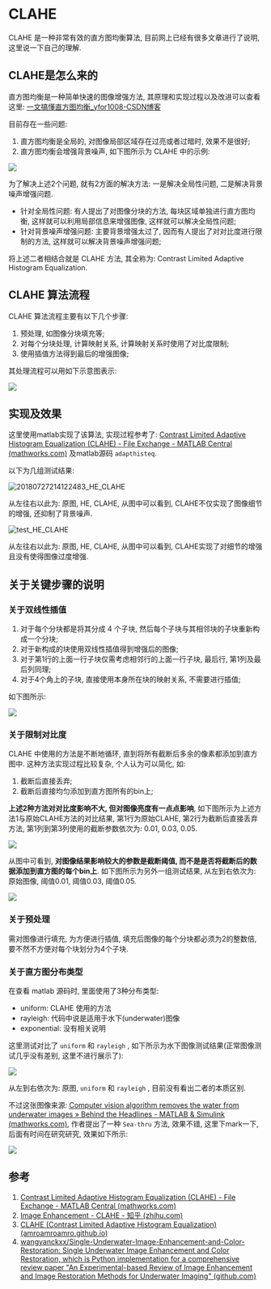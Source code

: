 # CLAHE

CLAHE 是一种非常有效的直方图均衡算法, 目前网上已经有很多文章进行了说明, 这里说一下自己的理解.

## CLAHE是怎么来的

直方图均衡是一种简单快速的图像增强方法, 其原理和实现过程以及改进可以查看这里: [一文搞懂直方图均衡_yfor1008-CSDN博客](https://blog.csdn.net/j05073094/article/details/120251878)

目前存在一些问题:

1. 直方图均衡是全局的, 对图像局部区域存在过亮或者过暗时, 效果不是很好;
2. 直方图均衡会增强背景噪声, 如下图所示为 CLAHE 中的示例:

![](https://gitee.com/yfor1008/pictures/raw/master/human-knee.png)

为了解决上述2个问题, 就有2方面的解决方法: 一是解决全局性问题, 二是解决背景噪声增强问题.

- 针对全局性问题: 有人提出了对图像分块的方法, 每块区域单独进行直方图均衡, 这样就可以利用局部信息来增强图像, 这样就可以解决全局性问题;
- 针对背景噪声增强问题: 主要背景增强太过了, 因而有人提出了对对比度进行限制的方法, 这样就可以解决背景噪声增强问题;

将上述二者相结合就是 CLAHE 方法, 其全称为: Contrast Limited Adaptive Histogram Equalization.

## CLAHE 算法流程

CLAHE 算法流程主要有以下几个步骤:

1. 预处理, 如图像分块填充等;
2. 对每个分块处理, 计算映射关系, 计算映射关系时使用了对比度限制;
3. 使用插值方法得到最后的增强图像;

其处理流程可以用如下示意图表示:

![](https://gitee.com/yfor1008/pictures/raw/master/stepsCLAHE.png)

## 实现及效果

这里使用matlab实现了该算法, 实现过程参考了: [Contrast Limited Adaptive Histogram Equalization (CLAHE) - File Exchange - MATLAB Central (mathworks.com)](https://www.mathworks.com/matlabcentral/fileexchange/22182-contrast-limited-adaptive-histogram-equalization-clahe) 及matlab源码 `adapthisteq`.

以下为几组测试结果:

![20180727214122483_HE_CLAHE](https://gitee.com/yfor1008/pictures/raw/master/20180727214122483_HE_CLAHE.jpg)

从左往右以此为: 原图, HE, CLAHE, 从图中可以看到, CLAHE不仅实现了图像细节的增强, 还抑制了背景噪声.

![test_HE_CLAHE](https://gitee.com/yfor1008/pictures/raw/master/test_HE_CLAHE.jpg)

从左往右以此为: 原图, HE, CLAHE, 从图中可以看到, CLAHE实现了对细节的增强且没有使得图像过度增强.

## 关于关键步骤的说明

### 关于双线性插值

1. 对于每个分块都是将其分成 4 个子块, 然后每个子块与其相邻块的子块重新构成一个分块;
2. 对于新构成的块使用双线性插值得到增强后的图像;
3. 对于第1行的上面一行子块仅需考虑相邻行的上面一行子块, 最后行, 第1列及最后列同理;
4. 对于4个角上的子块, 直接使用本身所在块的映射关系, 不需要进行插值;

如下图所示:

![](https://gitee.com/yfor1008/pictures/raw/master/clahe_interpolation.png)

### 关于限制对比度

CLAHE 中使用的方法是不断地循环, 直到将所有截断后多余的像素都添加到直方图中. 这种方法实现过程比较复杂, 个人认为可以简化, 如:

1. 截断后直接丢弃;
2. 截断后直接均匀添加到直方图所有的bin上;

**上述2种方法对对比度影响不大, 但对图像亮度有一点点影响**, 如下图所示为上述方法1与原始CLAHE方法的对比结果, 第1行为原始CLAHE, 第2行为截断后直接丢弃方法, 第1列到第3列使用的截断参数依次为: 0.01, 0.03, 0.05.

![](https://gitee.com/yfor1008/pictures/raw/master/20180727214122483_clipLimit_cut_0.01_0.03_0.05.jpg)

从图中可看到, **对图像结果影响较大的参数是截断阈值, 而不是是否将截断后的数据添加到直方图的每个bin上**. 如下图所示为另外一组测试结果, 从左到右依次为: 原始图像, 阈值0.01, 阈值0.03, 阈值0.05.

![](https://gitee.com/yfor1008/pictures/raw/master/test_clipLimit_0.01_0.03_0.05.jpg)

### 关于预处理

需对图像进行填充, 为方便进行插值, 填充后图像的每个分块都必须为2的整数倍, 要不然不方便对每个块划分为4个子块.

### 关于直方图分布类型

在查看 matlab 源码时, 里面使用了3种分布类型: 

- uniform: CLAHE 使用的方法
- rayleigh: 代码中说是适用于水下(underwater)图像
- exponential: 没有相关说明

这里测试对比了 `uniform` 和 `rayleigh` , 如下所示为水下图像测试结果(正常图像测试几乎没有差别, 这里不进行展示了):

![](https://gitee.com/yfor1008/pictures/raw/master/8682-before_uniform_rayleigh.jpg)

从左到右依次为: 原图,  `uniform` 和 `rayleigh` , 目前没有看出二者的本质区别. 

不过这张图像来源: [Computer vision algorithm removes the water from underwater images » Behind the Headlines - MATLAB & Simulink (mathworks.com)](https://blogs.mathworks.com/headlines/2020/01/20/computer-vision-algorithm-removes-the-water-from-underwater-images/), 作者提出了一种 `Sea-thru` 方法, 效果不错, 这里下mark一下, 后面有时间在研究研究, 效果如下所示:

![](https://gitee.com/yfor1008/pictures/raw/master/8682-after.jpg)

## 参考

1. [Contrast Limited Adaptive Histogram Equalization (CLAHE) - File Exchange - MATLAB Central (mathworks.com)](https://www.mathworks.com/matlabcentral/fileexchange/22182-contrast-limited-adaptive-histogram-equalization-clahe)
2. [Image Enhancement - CLAHE - 知乎 (zhihu.com)](https://zhuanlan.zhihu.com/p/150381937)
3. [CLAHE (Contrast Limited Adaptive Histogram Equalization) (amroamroamro.github.io)](http://amroamroamro.github.io/mexopencv/opencv/clahe_demo_gui.html)
4. [wangyanckxx/Single-Underwater-Image-Enhancement-and-Color-Restoration: Single Underwater Image Enhancement and Color Restoration, which is Python implementation for a comprehensive review paper "An Experimental-based Review of Image Enhancement and Image Restoration Methods for Underwater Imaging" (github.com)](https://github.com/wangyanckxx/Single-Underwater-Image-Enhancement-and-Color-Restoration)

